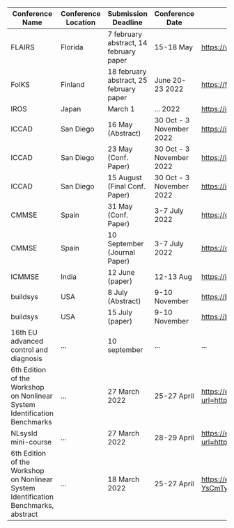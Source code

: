 | Conference Name | Conference Location | Submission Deadline | Conference Date | Website | H-Index |
| --- | --- | --- | --- | --- | --- | 
| FLAIRS  | Florida | 7 february abstract, 14 february paper | 15-18 May | https://www.flairs-35.info/important-dates | ... |
| FoIKS | Finland | 18 february abstract, 25 february paper | June 20-23 2022 | https://foiks2022.github.io/dates.html | ... |
| IROS | Japan | March 1 | ... 2022 | https://iros2022.org/ | ... |
| ICCAD | San Diego | 16 May (Abstract) | 30 Oct - 3 November 2022 | https://iccad.com/ | ... |
| ICCAD | San Diego | 23 May (Conf. Paper) | 30 Oct - 3 November 2022 | https://iccad.com/ | ... |
| ICCAD | San Diego | 15 August (Final Conf. Paper) | 30 Oct - 3 November 2022 | https://iccad.com/ | ... |
| CMMSE | Spain | 31 May (Conf. Paper) | 3-7 July 2022 | https://cmmse.usal.es/cmmse2022/ | ... | 
| CMMSE | Spain | 10 September (Journal Paper) | 3-7 July 2022 | https://cmmse.usal.es/cmmse2022/ | ... |
| ICMMSE | India | 12 June (paper) | 12-13 Aug | https://icmmse.in/important-dates/
| buildsys | USA | 8 July (Abstract) | 9-10 November | https://buildsys.acm.org/2022/cfp/ | 
| buildsys | USA | 15 July (paper) | 9-10 November | https://buildsys.acm.org/2022/cfp/ | 
| 16th EU advanced control and diagnosis | ... | 10 september | ... | ... | ... |
| 6th Edition of the Workshop on Nonlinear System Identification Benchmarks | ... | 27 March 2022 | 25-27 April | https://eur02.safelinks.protection.outlook.com/?url=https%3A%2F%2Ficts.kuleuven.be%2Fapps%2Fonebutton%2Fregistrations%2F14241&data=04%7C01%7C%7C3afef2b6eee14cd062e508d9e68a9b7c%7Ccc7df24760ce4a0f9d75704cf60efc64%7C1%7C1%7C637794305267139696%7CUnknown%7CTWFpbGZsb3d8eyJWIjoiMC4wLjAwMDAiLCJQIjoiV2luMzIiLCJBTiI6Ik1haWwiLCJXVCI6Mn0%3D%7C3000&sdata=0pkLzBAKaS%2B92LUq628JEdZhmO7iO0ifKlULeQreFF4%3D&reserved=0 | ... |
| NLsysId mini-course | ... | 27 March 2022 | 28-29 April | https://eur02.safelinks.protection.outlook.com/?url=https%3A%2F%2Ficts.kuleuven.be%2Fapps%2Fonebutton%2Fregistrations%2F14253&data=04%7C01%7C%7C3afef2b6eee14cd062e508d9e68a9b7c%7Ccc7df24760ce4a0f9d75704cf60efc64%7C1%7C1%7C637794305267139696%7CUnknown%7CTWFpbGZsb3d8eyJWIjoiMC4wLjAwMDAiLCJQIjoiV2luMzIiLCJBTiI6Ik1haWwiLCJXVCI6Mn0%3D%7C3000&sdata=5xhwSonFwDGfota9pEuXQ%2FQwJCfbFzN92ywBRKYVcAE%3D&reserved=0 | ... |
| 6th Edition of the Workshop on Nonlinear System Identification Benchmarks, abstract | ... | 18 March 2022 | 25-27 April | https://eur02.safelinks.protection.outlook.com/?url=https%3A%2F%2Fdrive.google.com%2Ffile%2Fd%2F1hL4hSzsBgrbbNy8It8OL64bDC-YsCmTy%2Fview%3Fusp%3Dsharing&data=04%7C01%7C%7C3afef2b6eee14cd062e508d9e68a9b7c%7Ccc7df24760ce4a0f9d75704cf60efc64%7C1%7C1%7C637794305267139696%7CUnknown%7CTWFpbGZsb3d8eyJWIjoiMC4wLjAwMDAiLCJQIjoiV2luMzIiLCJBTiI6Ik1haWwiLCJXVCI6Mn0%3D%7C3000&sdata=gCTgnltgLpb913H8SeyVoNoncT83XLhS8Xjr1YmKhHQ%3D&reserved=0 | ... |


